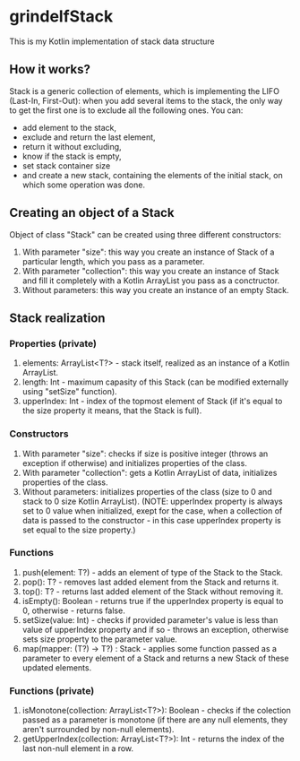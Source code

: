 # grindelfStack
This is my Kotlin implementation of stack data structure

## How it works?
Stack is a generic collection of elements, which is implementing the LIFO (Last-In, First-Out): when you add several items to the stack, the only way to get the first one is to exclude all the following ones.
You can:
- add element to the stack, 
- exclude and return the last element, 
- return it without excluding, 
- know if the stack is empty, 
- set stack container size 
- and create a new stack, containing the elements of the initial stack, on which some operation was done.

## Creating an object of a Stack
Object of class "Stack" can be created using three different constructors:
1. With parameter "size": this way you create an instance of Stack of a particular length, which you pass as a parameter.
2. With parameter "collection": this way you create an instance of Stack and fill it completely with a Kotlin ArrayList you pass as a conctructor.
3. Without parameters: this way you create an instance of an empty Stack.

## Stack realization
### Properties (private)
1. elements: ArrayList<T?> - stack itself, realized as an instance of a Kotlin ArrayList.
2. length: Int - maximum capasity of this Stack (can be modified externally using "setSize" function).
3. upperIndex: Int - index of the topmost element of Stack (if it's equal to the size property it means, that the Stack is full).

### Constructors
1. With parameter "size": checks if size is positive integer (throws an exception if otherwise) and initializes properties of the class.
2. With parameter "collection": gets a Kotlin ArrayList of data, initializes properties of the class.
3. Without parameters: initializes properties of the class (size to 0 and stack to 0 size Kotlin ArrayList).
(NOTE: upperIndex property is always set to 0 value when initialized, exept for the case, when a collection of data is passed to the constructor - in this case upperIndex property is set equal to the size property.)

### Functions
1. push(element: T?) - adds an element of type of the Stack to the Stack.
2. pop(): T? - removes last added element from the Stack and returns it.
3. top(): T? - returns last added element of the Stack without removing it.
4. isEmpty(): Boolean - returns true if the upperIndex property is equal to 0, otherwise - returns false.
5. setSize(value: Int) - checks if provided parameter's value is less than value of upperIndex property and if so - throws an exception, otherwise sets size property to the parameter value.
6. map(mapper: (T?) -> T?) : Stack<T> - applies some function passed as a parameter to every element of a Stack and returns a new Stack of these updated elements.

### Functions (private)
1. isMonotone(collection: ArrayList<T?>): Boolean - checks if the colection passed as a parameter is monotone (if there are any null elements, they aren't surrounded by non-null elements).
2. getUpperIndex(collection: ArrayList<T?>): Int - returns the index of the last non-null element in a row.
